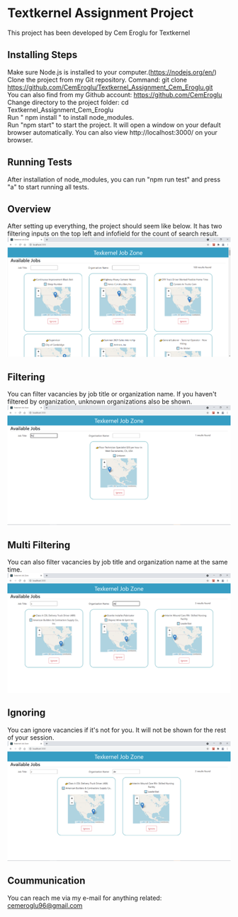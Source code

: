 # Textkernel Assignment Project
This project has been developed by Cem Eroglu for Textkernel

## Installing Steps
  Make sure Node.js is installed to your computer.(https://nodejs.org/en/)<br/>
  Clone the project from my Git repository. Command: git clone https://github.com/CemEroglu/Textkernel_Assignment_Cem_Eroglu.git <br/>
  You can also find from my Github account: https://github.com/CemEroglu <br/>
  Change directory to the project folder: cd Textkernel_Assignment_Cem_Eroglu <br/>
  Run " npm install " to install node_modules. <br/>
  Run "npm start" to start the project. It will open a window on your default browser automatically. You can also view http://localhost:3000/ on your browser. <br/>

## Running Tests
  After installation of node_modules, you can run "npm run test" and press "a" to start running all tests. <br/>

## Overview
After setting up everything, the project should seem like below. It has two filtering inputs on the top left and infofield for the count of search result.
![](screenshots/Firstlook.png)

## Filtering
You can filter vacancies by job title or organization name. If you haven't filtered by organization, unknown organizations also be shown.
![](screenshots/onefilter.png)

## Multi Filtering
You can also filter vacancies by job title and organization name at the same time.
![](screenshots/Twofilters.png)

## Ignoring
You can ignore vacancies if it's not for you. It will not be shown for the rest of your session.
![](screenshots/Ignorepressed.png)

## Coummunication
You can reach me via my e-mail for anything related: cemeroglu96@gmail.com
